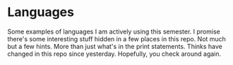 # Languages
Some examples of languages I am actively using this semester.
I promise there's some interesting stuff hidden in a few places in this repo. Not much but a few hints. More than just what's in the print statements.
Thinks have changed in this repo since yesterday. Hopefully, you check around again.
